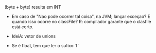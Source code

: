 (byte + byte) resulta em INT

+ Em caso de "Nao pode ocorrer tal coisa", na JVM;
lançar exceçao? E quando isso ocorre no classFile?
R: compilador garante que o clasfile está certo.

+ IdeiA: vetor de unions

+ Se é float, tem que ter o sufixo 'f'

